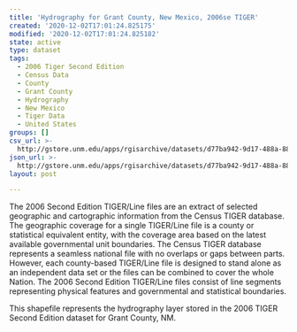 ```yaml
---
title: 'Hydrography for Grant County, New Mexico, 2006se TIGER'
created: '2020-12-02T17:01:24.825175'
modified: '2020-12-02T17:01:24.825182'
state: active
type: dataset
tags:
  - 2006 Tiger Second Edition
  - Census Data
  - County
  - Grant County
  - Hydrography
  - New Mexico
  - Tiger Data
  - United States
groups: []
csv_url: >-
  http://gstore.unm.edu/apps/rgisarchive/datasets/d77ba942-9d17-488a-88a4-8f9fe61e1875/tgr2006se_gran_lkh.derived.csv
json_url: >-
  http://gstore.unm.edu/apps/rgisarchive/datasets/d77ba942-9d17-488a-88a4-8f9fe61e1875/tgr2006se_gran_lkh.derived.json
layout: post

---
```

The 2006 Second Edition TIGER/Line files are an extract of selected geographic and cartographic information from the Census TIGER database.  The geographic coverage for a single TIGER/Line file is a county or statistical equivalent entity, with the coverage area based on the latest available governmental unit boundaries. The Census TIGER database represents a seamless national file with no overlaps or gaps between parts.  However, each county-based TIGER/Line file is designed to stand alone as an independent data set or the files can be combined to cover the whole Nation.  The 2006 Second Edition  TIGER/Line files consist of line segments representing physical features and governmental and statistical boundaries.  

This shapefile represents the hydrography layer stored in the 2006 TIGER Second Edition dataset for Grant County, NM.
